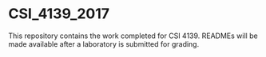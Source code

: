 # CSI_4139_2017 

This repository contains the work completed for CSI 4139. READMEs will be made available after a laboratory is submitted for grading.

